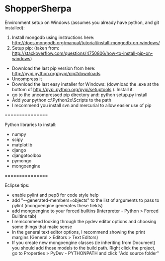 ShopperSherpa
=============

Environment setup on Windows (assumes you already have python, and git installed):
1) Install mongodb using instructions here: http://docs.mongodb.org/manual/tutorial/install-mongodb-on-windows/
2) Setup pip:
(taken from: http://stackoverflow.com/questions/4750806/how-to-install-pip-on-windows)
 - Download the last pip version from here: http://pypi.python.org/pypi/pip#downloads
 - Uncompress it
 - Download the last easy installer for Windows: (download the .exe at the bottom of http://pypi.python.org/pypi/setuptools ). Install it.
 - go to the uncompressed pip directory and: python setup.py install
 - Add your python c:\Python2x\Scripts to the path
 - I recommend you install svn and mercurial to allow easier use of pip

===============

Python libraries to install:
- numpy
- scipy
- matplotlib
- django
- djangotoolbox
- pymongo
- mongoengine

===============

Eclipse tips:

- enable pylint and pep8 for code style help
- add "--generated-members=objects" to the list of arguments to pass to pylint (mongoengine generates these fields)
- add mongoengine to your forced builtins (Interpreter - Python > Forced Builtins tab)
- I remcommend looking through the pydev editor options and choosing some things that make sense
- In the general text editor options, I recommend showing the print margins (General > Editors > Text Editors)
- If you create new mongoengine classes (ie inheriting from Document) you should add those models to the build path. Right click the project, go to Properties > PyDev - PYTHONPATH and click "Add source folder"

